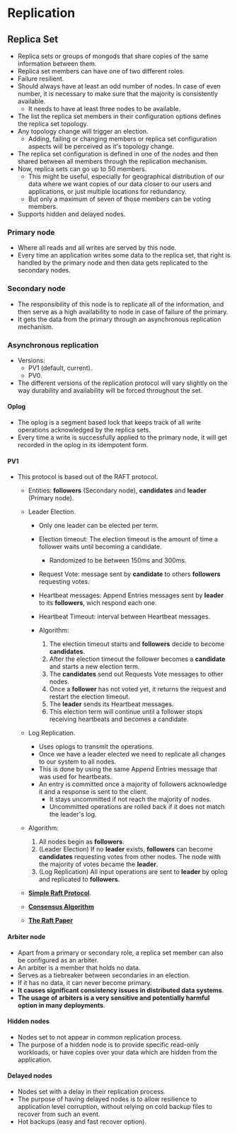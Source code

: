 # Replication

## Replica Set

- Replica sets or groups of mongods that share copies of the same information between them.
- Replica set members can have one of two different roles.
- Failure resilient.
- Should always have at least an odd number of nodes. In case of even number, it is necessary to make sure that the majority is consistently available.
  - It needs to have at least three nodes to be available.
- The list the replica set members in their configuration options defines the replica set topology.
- Any topology change will trigger an election.
  - Adding, failing or changing members or replica set configuration aspects will be perceived as it's topology change.
- The replica set configuration is defined in one of the nodes and then shared between all members through the replication mechanism.
- Now, replica sets can go up to 50 members.
  - This might be useful, especially for geographical distribution of our data where we want copies of our data closer to our users and applications, or just multiple locations for redundancy.
  - But only a maximum of seven of those members can be voting members.
- Supports hidden and delayed nodes.

### Primary node

- Where all reads and all writes are served by this node.
- Every time an application writes some data to the replica set, that right is handled by the primary node and then data gets replicated to the secondary nodes.

### Secondary node

- The responsibility of this node is to replicate all of the information, and then serve as a high availability to node in case of failure of the primary.
- It gets the data from the primary through an asynchronous replication mechanism.

### Asynchronous replication

- Versions:
  - PV1 (default, current).
  - PV0.
- The different versions of the replication protocol will vary slightly on the way durability and availability will be forced throughout the set.

#### Oplog

- The oplog is a segment based lock that keeps track of all write operations acknowledged by the replica sets.
- Every time a write is successfully applied to the primary node, it will get recorded in the oplog in its idempotent form.

#### PV1

- This protocol is based out of the RAFT protocol.
  - Entities: **followers** (Secondary node), **candidates** and **leader** (Primary node).
  - Leader Election.
    - Only one leader can be elected per term.
    - Election timeout: The election timeout is the amount of time a follower waits until becoming a candidate.
      - Randomized to be between 150ms and 300ms.
    - Request Vote: message sent by **candidate** to others **followers** requesting votes.
    - Heartbeat messages:  Append Entries messages sent by **leader** to its **followers**, wich respond each one.
    - Heartbeat Timeout: interval between Heartbeat messages.
    - Algorithm:

      1. The election timeout starts and **followers** decide to become **candidates**.
      2. After the election timeout the follower becomes a **candidate** and starts a new election term.
      3. The **candidates** send out Requests Vote messages to other nodes.
      4. Once a **follower** has not voted yet, it returns the request and restart the election timeout.
      5. The **leader** sends its Heartbeat messages.
      6. This election term will continue until a follower stops receiving heartbeats and becomes a candidate.

  - Log Replication.
    - Uses oplogs to transmit the operations.
    - Once we have a leader elected we need to replicate all changes to our system to all nodes.
    - This is done by using the same Append Entries message that was used for heartbeats.
    - An entry is committed once a majority of followers acknowledge it and a response is sent to the client.
      - It stays uncommitted if not reach the majority of nodes.
      - Uncommitted operations are rolled back if it does not match the leader's log.

  - Algorithm:

    1. All nodes begin as **followers**.
    2. (Leader Election) If no **leader** exists, **followers** can become **candidates** requesting votes from other nodes. The node with the majority of votes became the **leader**.
    3. (Log Replication) All input operations are sent to **leader** by oplog and replicated to **followers**.

  - [**Simple Raft Protocol**](http://thesecretlivesofdata.com/raft/).
  - [**Consensus Algorithm**](https://raft.github.io/)
  - [**The Raft Paper**](https://raft.github.io/raft.pdf)

#### Arbiter node

- Apart from a primary or secondary role, a replica set member can also be configured as an arbiter.
- An arbiter is a member that holds no data.
- Serves as a tiebreaker between secondaries in an election.
- If it has no data, it can never become primary.
- **It causes significant consistency issues in distributed data systems**.
- **The usage of arbiters is a very sensitive and potentially harmful option in many deployments**.

#### Hidden nodes

- Nodes set to not appear in common replication process.
- The purpose of a hidden node is to provide specific read-only workloads, or have copies over your data which are hidden from the application.

#### Delayed nodes

- Nodes set with a delay in their replication process.
- The purpose of having delayed nodes is to allow resilience to application level corruption, without relying on cold backup files to recover from such an event.
- Hot backups (easy and fast recover option).